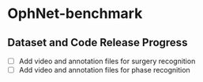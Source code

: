 # OphNet-benchmark



## Dataset and Code Release Progress
- [ ] Add video and annotation files for surgery recognition
- [ ] Add video and annotation files for phase recognition
